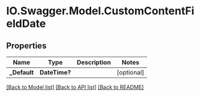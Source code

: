 # IO.Swagger.Model.CustomContentFieldDate
## Properties

Name | Type | Description | Notes
------------ | ------------- | ------------- | -------------
**_Default** | **DateTime?** |  | [optional] 

[[Back to Model list]](../README.md#documentation-for-models) [[Back to API list]](../README.md#documentation-for-api-endpoints) [[Back to README]](../README.md)

